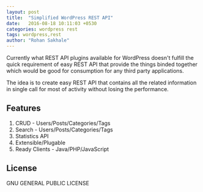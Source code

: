 ```yaml
---
layout: post
title:  "Simplified WordPress REST API"
date:   2016-08-18 10:11:03 +0530
categories: wordpress rest
tags: wordpress,rest
author: "Rohan Sakhale"
---
```

Currently what REST API plugins available for WordPress doesn't fulfill the quick requirement of easy REST API that provide the things binded together which would be good for consumption for any third party applications.
<!--more-->
The idea is to create easy REST API that contains all the related information in single call for most of activity without losing the performance.

## Features

1. CRUD - Users/Posts/Categories/Tags
2. Search - Users/Posts/Categories/Tags
3. Statistics API
4. Extensible/Plugable
5. Ready Clients - Java/PHP/JavaScript

## License

GNU GENERAL PUBLIC LICENSE
